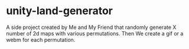 # unity-land-generator

A side project created by Me and My Friend that randomly generate X number of 2d maps with various permutations. Then We create a gif or a webm for each permutation.